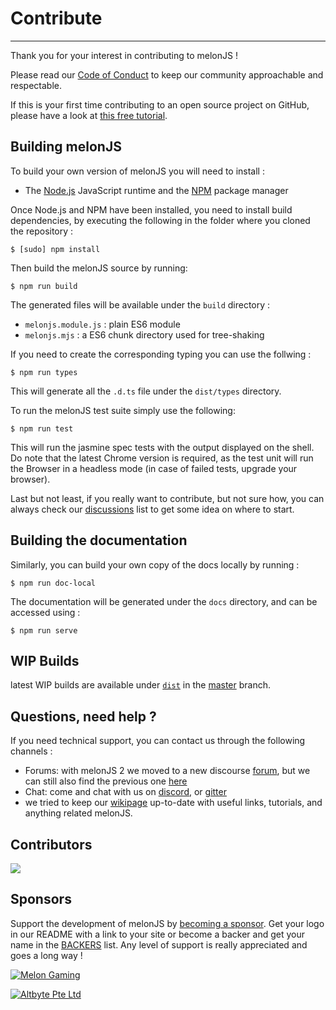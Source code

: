 
# Contribute
-------------------------------------------------------------------------------
Thank you for your interest in contributing to melonJS !

Please read our [Code of Conduct](./CODE_OF_CONDUCT.md) to keep our community approachable and respectable.

If this is your first time contributing to an open source project on GitHub, please have a look at [this free tutorial](https://egghead.io/courses/how-to-contribute-to-an-open-source-project-on-github).

## Building melonJS

To build your own version of melonJS you will need to install :

- The [Node.js](http://nodejs.org/) JavaScript runtime and the [NPM](https://npmjs.org/) package manager

Once Node.js and NPM have been installed, you need to install build dependencies,
by executing the following in the folder where you cloned the repository :

    $ [sudo] npm install

Then build the melonJS source by running:

    $ npm run build

The generated files will be available under the `build` directory :
- `melonjs.module.js` : plain ES6 module
- `melonjs.mjs` : a ES6 chunk directory used for tree-shaking

If you need to create the corresponding typing you can use the follwing :

    $ npm run types

This will generate all the `.d.ts` file under the `dist/types` directory.

To run the melonJS test suite simply use the following:

    $ npm run test

This will run the jasmine spec tests with the output displayed on the shell. Do
note that the latest Chrome version is required, as the test unit will run the
Browser in a headless mode (in case of failed tests, upgrade your browser).

Last but not least, if you really want to contribute, but not sure how, you can
always check our [discussions](https://github.com/melonjs/melonJS/discussions/categories/ideas) list to get some idea on where to start.

## Building the documentation

Similarly, you can build your own copy of the docs locally by running :

    $ npm run doc-local

The documentation will be generated under the `docs` directory, and can be accessed using :

    $ npm run serve

## WIP Builds

latest WIP builds are available under [`dist`](dist/) in the [master](https://github.com/melonjs/melonJS/tree/master) branch.

## Questions, need help ?

If you need technical support, you can contact us through the following channels :
* Forums: with melonJS 2 we moved to a new discourse [forum](https://melonjs.discourse.group), but we can still also find the previous one [here](http://www.html5gamedevs.com/forum/32-melonjs/)
* Chat: come and chat with us on [discord](https://discord.gg/aur7JMk), or [gitter](https://gitter.im/melonjs/public)
* we tried to keep our [wikipage](https://github.com/melonjs/melonJS/wiki) up-to-date with useful links, tutorials, and anything related melonJS.

## Contributors

<a href = "https://github.com/melonjs/melonJS/graphs/contributors">
  <img src = "https://contrib.rocks/image?repo = melonjs/melonJS"/>
</a>

## Sponsors

Support the development of melonJS by [becoming a sponsor](https://github.com/sponsors/melonjs). Get your logo in our README with a link to your site or become a backer and get your name in the [BACKERS](BACKERS.md) list. Any level of support is really appreciated and goes a long way !

[![Melon Gaming](https://user-images.githubusercontent.com/4033090/136695857-d098c27d-f4b2-4c71-8574-b5f4291779cb.png "Melon Gaming")](https://www.melongaming.com)

[![Altbyte Pte Ltd](https://user-images.githubusercontent.com/4033090/136692693-35dca8aa-5012-4a37-9ea2-51640d2e6d73.png "AltByte")](https://www.altbyte.com)
